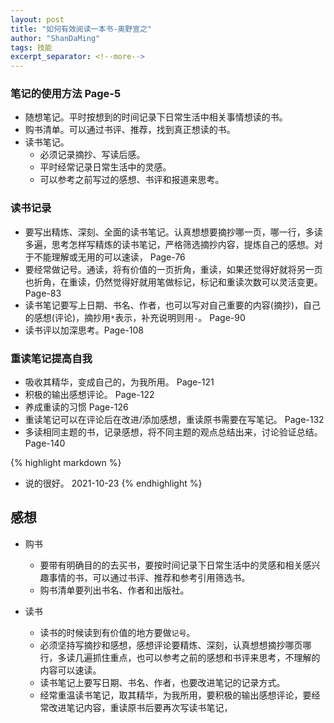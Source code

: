 ```yaml
---
layout: post
title: "如何有效阅读一本书-奥野宣之"
author: "ShanDaMing"
tags: 技能
excerpt_separator: <!--more-->
---
```


### 笔记的使用方法 Page-5
* 随想笔记。平时按想到的时间记录下日常生活中相关事情想读的书。<!--more-->
* 购书清单。可以通过书评、推荐，找到真正想读的书。
* 读书笔记。
	- 必须记录摘抄、写读后感。
	- 平时经常记录日常生活中的灵感。
	- 可以参考之前写过的感想、书评和报道来思考。

### 读书记录
* 要写出精炼、深刻、全面的读书笔记。认真想想要摘抄哪一页，哪一行，多读多遍，思考怎样写精炼的读书笔记，严格筛选摘抄内容，提炼自己的感想。对于不能理解或无用的可以速读， Page-76
* 要经常做记号。通读，将有价值的一页折角，重读，如果还觉得好就将另一页也折角，在重读，仍然觉得好就用笔做标记，标记和重读次数可以灵活变更。 Page-83
* 读书笔记要写上日期、书名、作者，也可以写对自己重要的内容(摘抄)，自己的感想(评论)，摘抄用`*`表示，补充说明则用`-`。 Page-90
* 读书评以加深思考。Page-108

### 重读笔记提高自我
* 吸收其精华，变成自己的，为我所用。 Page-121
* 积极的输出感想评论。 Page-122
* 养成重读的习惯 Page-126
* 重读笔记可以在评论后在改进/添加感想，重读原书需要在写笔记。 Page-132
* 多读相同主题的书，记录感想，将不同主题的观点总结出来，讨论验证总结。Page-140

{% highlight markdown %}
- 说的很好。 2021-10-23
{% endhighlight %}

## 感想
* 购书
	- 要带有明确目的的去买书，要按时间记录下日常生活中的灵感和相关感兴趣事情的书，可以通过书评、推荐和参考引用筛选书。
	- 购书清单要列出书名、作者和出版社。

* 读书
	- 读书的时候读到有价值的地方要做`记号`。
	- 必须坚持写摘抄和感想，感想评论要精炼、深刻，认真想想摘抄哪页哪行，多读几遍抓住重点，也可以参考之前的感想和书评来思考，不理解的内容可以速读。
	- 读书笔记上要写日期、书名、作者，也要改进笔记的记录方式。
	- 经常重温读书笔记，取其精华，为我所用，要积极的输出感想评论，要经常改进笔记内容，重读原书后要再次写读书笔记，
